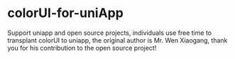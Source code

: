 # colorUI-for-uniApp
Support uniapp and open source projects, individuals use free time to transplant colorUI to uniapp, the original author is Mr. Wen Xiaogang, thank you for his contribution to the open source project!
